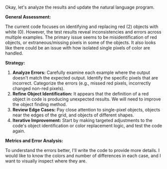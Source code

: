 Okay, let's analyze the results and update the natural language program.

**General Assessment:**

The current code focuses on identifying and replacing red (2) objects with white (0). However, the test results reveal inconsistencies and errors across multiple examples. The primary issue seems to be misidentification of red objects, or extraneous/missing pixels in some of the objects. It also looks like there could be an issue with how isolated single pixels of color are handled.

**Strategy:**

1.  **Analyze Errors:** Carefully examine each example where the output doesn't match the expected output. Identify the specific pixels that are incorrect. Categorize the errors (e.g., missed red pixels, incorrectly changed non-red pixels).
2.  **Refine Object Identification:** It appears that the definition of a red object in code is producing unexpected results. We will need to improve the object finding method.
3.  **Review Edge Cases:** Pay close attention to single-pixel objects, objects near the edges of the grid, and objects of different shapes.
4.  **Iterative Improvement:** Start by making targeted adjustments to the code's object identification or color replacement logic, and test the code again.

**Metrics and Error Analysis:**

To understand the errors better, I'll write the code to provide more details. I would like to know the colors and number of differences in each case, and I want to visually inspect where they are.

